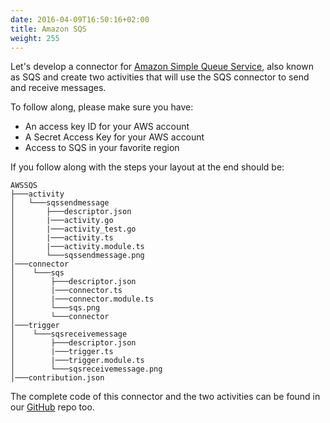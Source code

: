 ```yaml
---
date: 2016-04-09T16:50:16+02:00
title: Amazon SQS
weight: 255
---
```


Let's develop a connector for [Amazon Simple Queue Service](https://aws.amazon.com/sqs/), also known as SQS and create two activities that will use the SQS connector to send and receive messages. 

To follow along, please make sure you have:

* An access key ID for your AWS account
* A Secret Access Key for your AWS account
* Access to SQS in your favorite region

If you follow along with the steps your layout at the end should be:

```
AWSSQS
├───activity
│   └───sqssendmessage
│       ├───descriptor.json
│       |───activity.go
│       |───activity_test.go
│       |───activity.ts
│       |───activity.module.ts
│       └───sqssendmessage.png
│───connector
│    └───sqs
│        ├───descriptor.json
│        |───connector.ts
│        |───connector.module.ts
│        └───sqs.png
│        └───connector
│───trigger
│    └───sqsreceivemessage
│        ├───descriptor.json
│        |───trigger.ts
│        |───trigger.module.ts
│        └───sqsreceivemessage.png
│───contribution.json
```

The complete code of this connector and the two activities can be found in our [GitHub](https://github.com/TIBCOSoftware/tci-flogo/tree/master/samples/extensions/AWSSQS) repo too.

